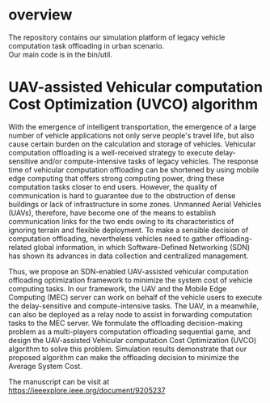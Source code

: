 # overview
The repository contains our simulation platform of legacy vehicle computation task offloading in urban scenario. <br>
Our main code is in the bin/util.
# UAV-assisted Vehicular computation Cost Optimization (UVCO) algorithm

With the emergence of intelligent transportation, the emergence of a large number of vehicle applications not only serve people's travel life, but also cause certain burden on the calculation and storage of vehicles. Vehicular computation offloading is a well-received strategy to execute delay-sensitive and/or compute-intensive tasks of legacy vehicles. The response time of vehicular computation offloading can be shortened by using mobile edge computing that offers strong computing power, dring these computation tasks closer to end users. However, the quality of communication is hard to guarantee due to the obstruction of dense buildings or lack of infrastructure in some zones. Unmanned Aerial Vehicles (UAVs), therefore, have become one of the means to establish communication links for the two ends owing to its characteristics of ignoring terrain and flexible deployment. To make a sensible decision of computation offloading, nevertheless vehicles need to gather offloading-related global information, in which Software-Defined Networking (SDN) has shown its advances in data collection and centralized management. <br>

Thus, we propose an SDN-enabled UAV-assisted vehicular computation offloading optimization framework to minimize the system cost of vehicle computing tasks. In our framework, the UAV and the Mobile Edge Computing (MEC) server can work on behalf of the vehicle users to execute the delay-sensitive and compute-intensive tasks. The UAV, in a meanwhile, can also be deployed as a relay node to assist in forwarding computation tasks to the MEC server. We formulate the offloading decision-making problem as a multi-players computation offloading sequential game, and design the UAV-assisted Vehicular computation Cost Optimization (UVCO) algorithm to solve this problem. Simulation results demonstrate that our proposed algorithm can make the offloading decision to minimize the Average System Cost. <br>

The manuscript can be visit at https://ieeexplore.ieee.org/document/9205237
